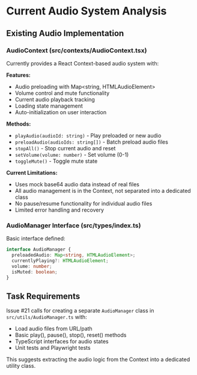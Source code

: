 # Current Audio System Analysis

## Existing Audio Implementation

### AudioContext (src/contexts/AudioContext.tsx)

Currently provides a React Context-based audio system with:

**Features:**

- Audio preloading with Map<string, HTMLAudioElement>
- Volume control and mute functionality
- Current audio playback tracking
- Loading state management
- Auto-initialization on user interaction

**Methods:**

- `playAudio(audioId: string)` - Play preloaded or new audio
- `preloadAudio(audioIds: string[])` - Batch preload audio files
- `stopAll()` - Stop current audio and reset
- `setVolume(volume: number)` - Set volume (0-1)
- `toggleMute()` - Toggle mute state

**Current Limitations:**

- Uses mock base64 audio data instead of real files
- All audio management is in the Context, not separated into a dedicated class
- No pause/resume functionality for individual audio files
- Limited error handling and recovery

### AudioManager Interface (src/types/index.ts)

Basic interface defined:

```typescript
interface AudioManager {
  preloadedAudio: Map<string, HTMLAudioElement>;
  currentlyPlaying?: HTMLAudioElement;
  volume: number;
  isMuted: boolean;
}
```

## Task Requirements

Issue #21 calls for creating a separate `AudioManager` class in `src/utils/AudioManager.ts` with:

- Load audio files from URL/path
- Basic play(), pause(), stop(), reset() methods
- TypeScript interfaces for audio states
- Unit tests and Playwright tests

This suggests extracting the audio logic from the Context into a dedicated utility class.
